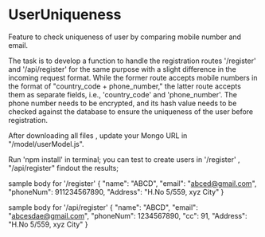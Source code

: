 # UserUniqueness
Feature to check uniqueness of user by comparing mobile number and email.

The task is to develop a function to handle the registration routes '/register' and '/api/register' for the same purpose with a slight difference in the incoming request format. While the former route accepts mobile numbers in the format of "country_code + phone_number," the latter route accepts them as separate fields, i.e., 'country_code' and 'phone_number'. The phone number needs to be encrypted, and its hash value needs to be checked against the database to ensure the uniqueness of the user before registration.

After downloading all files , update your Mongo URL in "/model/userModel.js".

Run 'npm install' in terminal;
you can test to create users in '/register' , "/api/register" findout the results;

sample body for '/register'
{
  "name": "ABCD",
  "email": "abced@gmail.com",
  "phoneNum": 911234567890,
  "Address": "H.No 5/559, xyz City"
}

sample body for '/api/register'
{
  "name": "ABCD",
  "email": "abcesdae@gmail.com",
  "phoneNum": 1234567890,
  "cc": 91,
  "Address": "H.No 5/559, xyz City"
}
